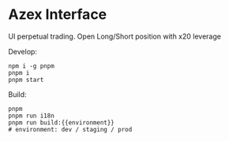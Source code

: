 # Azex Interface

UI perpetual trading. Open Long/Short position with x20 leverage

Develop:

```shell
npm i -g pnpm
pnpm i
pnpm start
```

Build:

```shell
pnpm
pnpm run i18n
pnpm run build:{{environment}}
# environment: dev / staging / prod
```
